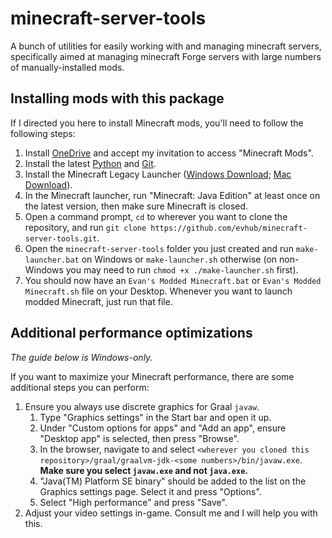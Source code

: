 # minecraft-server-tools

A bunch of utilities for easily working with and managing minecraft servers, specifically aimed at managing minecraft Forge servers with large numbers of manually-installed mods.

## Installing mods with this package

If I directed you here to install Minecraft mods, you'll need to follow the following steps:

1. Install [OneDrive](https://www.microsoft.com/en-us/microsoft-365/onedrive/download) and accept my invitation to access "Minecraft Mods".
2. Install the latest [Python](https://www.python.org/downloads/) and [Git](https://git-scm.com/downloads).
3. Install the Minecraft Legacy Launcher ([Windows Download](https://aka.ms/minecraftClientWindows); [Mac Download](https://aka.ms/minecraftClientMac)).
4. In the Minecraft launcher, run "Minecraft: Java Edition" at least once on the latest version, then make sure Minecraft is closed.
5. Open a command prompt, `cd` to wherever you want to clone the repository, and run `git clone https://github.com/evhub/minecraft-server-tools.git`.
6. Open the `minecraft-server-tools` folder you just created and run `make-launcher.bat` on Windows or `make-launcher.sh` otherwise (on non-Windows you may need to run `chmod +x ./make-launcher.sh` first).
7. You should now have an `Evan's Modded Minecraft.bat` or `Evan's Modded Minecraft.sh` file on your Desktop. Whenever you want to launch modded Minecraft, just run that file.

## Additional performance optimizations

_The guide below is Windows-only._

If you want to maximize your Minecraft performance, there are some additional steps you can perform:

1. Ensure you always use discrete graphics for Graal `javaw`.
   1. Type "Graphics settings" in the Start bar and open it up.
   2. Under "Custom options for apps" and "Add an app", ensure "Desktop app" is selected, then press "Browse".
   3. In the browser, navigate to and select `<wherever you cloned this repository>/graal/graalvm-jdk-<some numbers>/bin/javaw.exe`. **Make sure you select `javaw.exe` and not `java.exe`.**
   4. "Java(TM) Platform SE binary" should be added to the list on the Graphics settings page. Select it and press "Options".
   5. Select "High performance" and press "Save".
2. Adjust your video settings in-game. Consult me and I will help you with this.
<!-- 3. **(DON'T DO THIS; THIS ONE SUCKS)** Ensure Graal `javaw` has the privilege to lock pages in memory.
   1. Type "cmd" into the Start bar, right-click on "Command Prompt", and select "Run as administrator".
   2. Run the following two commands in sequence:
      1. `FOR %F IN ("%SystemRoot%\servicing\Packages\Microsoft-Windows-GroupPolicy-ClientTools-Package~*.mum") DO (DISM /Online /NoRestart /Add-Package:"%F")`
      2. `FOR %F IN ("%SystemRoot%\servicing\Packages\Microsoft-Windows-GroupPolicy-ClientExtensions-Package~*.mum") DO (DISM /Online /NoRestart /Add-Package:"%F")`
   3. Restart your computer.
   4. Press Windows+R and enter "gpedit.msc".
   5. Navigate to "Local Computer Policy" > "Computer Configuration" > "Windows Settings" > "Security Settings" > "Local Policies" > "User Rights Assignment".
   6. Double-click on "Lock pages in memory" and select "Add User or Group".
   7. Under "Enter the object names to select" enter both "Administrator" and the email address associated with your Microsoft account. Press "Check Names" and make sure that works.
   8. Press "OK" and "OK".
   9. Restart your computer.
   10. Open file explorer and navigate to `<wherever you cloned this repository>/graal/graalvm-jdk-<some numbers>/bin/`. Make sure you do not accidentally open `graalvm-jdk-<some numbers>.zip`.
   11. Right-click on `javaw.exe` (make sure it is `javaw.exe` and not `java.exe`) and select "Properties".
   12. Select "Compatibility", check "Run this program as an administrator", and press "OK".
   13. Whenever you want to launch Minecraft, instead of launching normally, right-click and select "Run as administrator". -->
